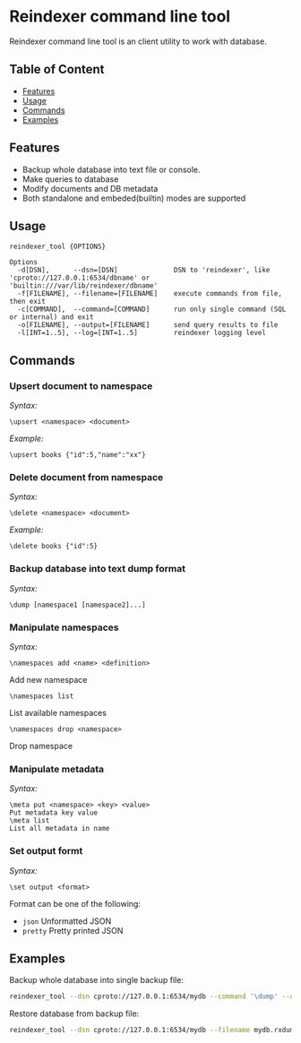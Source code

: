 # Reindexer command line tool
Reindexer command line tool is an client utility to work with database.

## Table of Content

- [Features](#features)
- [Usage](#usage)
- [Commands](#commands)
- [Examples](#examples)

## Features

- Backup whole database into text file or console.
- Make queries to database
- Modify documents and DB metadata
- Both standalone and embeded(builtin) modes are supported

## Usage

```
reindexer_tool {OPTIONS}

Options
  -d[DSN],      --dsn=[DSN]              DSN to 'reindexer', like 'cproto://127.0.0.1:6534/dbname' or 'builtin:///var/lib/reindexer/dbname'
  -f[FILENAME], --filename=[FILENAME]    execute commands from file, then exit
  -c[COMMAND],  --command=[COMMAND]      run only single command (SQL or internal) and exit
  -o[FILENAME], --output=[FILENAME]      send query results to file
  -l[INT=1..5], --log=[INT=1..5]         reindexer logging level

```

## Commands

### Upsert document to namespace

*Syntax:*
```
\upsert <namespace> <document>
```

*Example:*
```
\upsert books {"id":5,"name":"xx"}
```

### Delete document from namespace

*Syntax:*
```
\delete <namespace> <document>
```

*Example:*
```
\delete books {"id":5}
```

### Backup database into text dump format

*Syntax:*
```
\dump [namespace1 [namespace2]...]
```

### Manipulate namespaces

*Syntax:*
```
\namespaces add <name> <definition>
```
Add new namespace
```
\namespaces list 
```
List available namespaces
```
\namespaces drop <namespace>
```
Drop namespace

### Manipulate metadata
*Syntax:*
```
\meta put <namespace> <key> <value>
Put metadata key value
\meta list
List all metadata in name
```

### Set output formt
*Syntax:*
```
\set output <format>
```

Format can be one of the following:
- `json` Unformatted JSON
- `pretty` Pretty printed JSON

## Examples

Backup whole database into single backup file:
```sh
reindexer_tool --dsn cproto://127.0.0.1:6534/mydb --command '\dump' --output mydb.rxdump
```

Restore database from backup file:
```sh
reindexer_tool --dsn cproto://127.0.0.1:6534/mydb --filename mydb.rxdump
```
